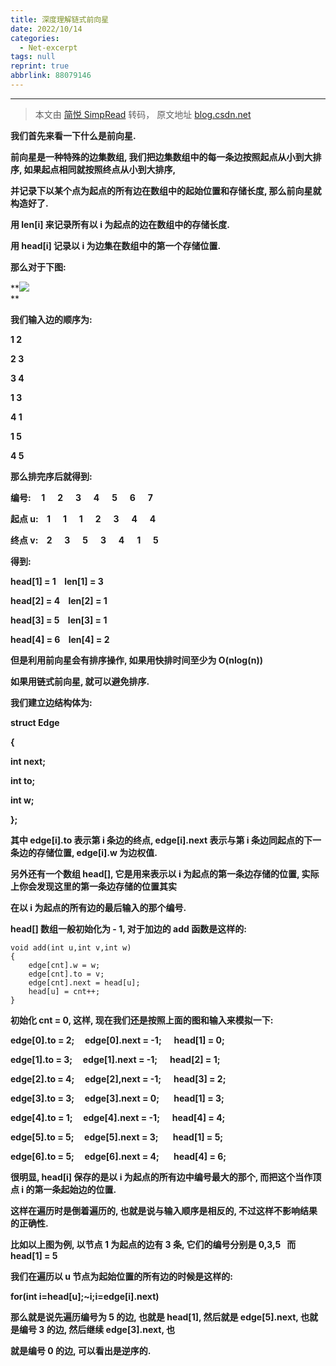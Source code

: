 ```yaml
---
title: 深度理解链式前向星
date: 2022/10/14
categories:
  - Net-excerpt
tags: null
reprint: true
abbrlink: 88079146
---
```



---
> 本文由 [简悦 SimpRead](http://ksria.com/simpread/) 转码， 原文地址 [blog.csdn.net](https://blog.csdn.net/acdreamers/article/details/16902023)

**我们首先来看一下什么是前向星.**

**前向星是一种特殊的边集数组, 我们把边集数组中的每一条边按照起点从小到大排序, 如果起点相同就按照终点从小到大排序,**

**并记录下以某个点为起点的所有边在数组中的起始位置和存储长度, 那么前向星就构造好了.**

**用 len[i] 来记录所有以 i 为起点的边在数组中的存储长度.**

**用 head[i] 记录以 i 为边集在数组中的第一个存储位置.**

**那么对于下图:**

**![](https://img-blog.csdn.net/20131123160056593)  
**

**我们输入边的顺序为:**

**1 2**

**2 3**

**3 4**

**1 3**

**4 1**

**1 5**

**4 5**

**那么排完序后就得到:**

**编号:     1      2      3      4      5      6      7**

**起点 u:    1      1      1      2      3      4      4**

**终点 v:    2      3      5      3      4      1      5**

**得到:**

**head[1] = 1    len[1] = 3**

**head[2] = 4    len[2] = 1**

**head[3] = 5    len[3] = 1**

**head[4] = 6    len[4] = 2**

**但是利用前向星会有排序操作, 如果用快排时间至少为 O(nlog(n))**

**如果用链式前向星, 就可以避免排序.**

**我们建立边结构体为:**

**struct Edge**

**{**

 **int next;**

 **int to;**

 **int w;**

**};**

**其中 edge[i].to 表示第 i 条边的终点, edge[i].next 表示与第 i 条边同起点的下一条边的存储位置, edge[i].w 为边权值.**

**另外还有一个数组 head[], 它是用来表示以 i 为起点的第一条边存储的位置, 实际上你会发现这里的第一条边存储的位置其实**

**在以 i 为起点的所有边的最后输入的那个编号.**

**head[] 数组一般初始化为 - 1, 对于加边的 add 函数是这样的:**

```
void add(int u,int v,int w)
{
    edge[cnt].w = w;
    edge[cnt].to = v;
    edge[cnt].next = head[u];
    head[u] = cnt++;
}
```

**初始化 cnt = 0, 这样, 现在我们还是按照上面的图和输入来模拟一下:**

**edge[0].to = 2;     edge[0].next = -1;      head[1] = 0;**

**edge[1].to = 3;     edge[1].next = -1;      head[2] = 1;**

**edge[2].to = 4;     edge[2],next = -1;      head[3] = 2;**

**edge[3].to = 3;     edge[3].next = 0;       head[1] = 3;**

**edge[4].to = 1;     edge[4].next = -1;      head[4] = 4;**

**edge[5].to = 5;     edge[5].next = 3;       head[1] = 5;**

**edge[6].to = 5;     edge[6].next = 4;       head[4] = 6;**

**很明显, head[i] 保存的是以 i 为起点的所有边中编号最大的那个, 而把这个当作顶点 i 的第一条起始边的位置.**

**这样在遍历时是倒着遍历的, 也就是说与输入顺序是相反的, 不过这样不影响结果的正确性.**

**比如以上图为例, 以节点 1 为起点的边有 3 条, 它们的编号分别是 0,3,5   而 head[1] = 5**

**我们在遍历以 u 节点为起始位置的所有边的时候是这样的:**

**for(int i=head[u];~i;i=edge[i].next)**

**那么就是说先遍历编号为 5 的边, 也就是 head[1], 然后就是 edge[5].next, 也就是编号 3 的边, 然后继续 edge[3].next, 也**

**就是编号 0 的边, 可以看出是逆序的.**